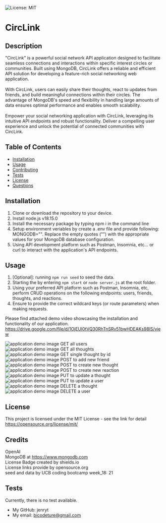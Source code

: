 ![License: MIT](https://img.shields.io/badge/license-MIT-red)

# CircLink

## Description

"CircLink" is a powerful social network API application designed to facilitate seamless connections and interactions within specific interest circles or communities. Built using MongoDB, CircLink offers a reliable and efficient API solution for developing a feature-rich social networking web application.<br><br>
With CircLink, users can easily share their thoughts, react to updates from friends, and build meaningful connections within their circles. The advantage of MongoDB's speed and flexibility in handling large amounts of data ensures optimal performance and enables smooth scalability.<br><br>
Empower your social networking application with CircLink, leveraging its intuitive API endpoints and robust functionality. Deliver a compelling user experience and unlock the potential of connected communities with CircLink.<br>

## Table of Contents

- [Installation](#installation)
- [Usage](#usage)
- [Contributing](#contributing)
- [Tests](#tests)
- [License](#license)
- [Questions](#questions)

## Installation

1. Clone or download the repository to your device.
2. Install node.js v18.15.0
3. Install the necessary package by typing npm i in the command line
4. Setup environment veriables by create a .env file and provide following: MONGODB="". Replace the empty quotes ("") with the appropriate values for your MongoDB database configuration.
5. Using API development platform such as Postman, Insomnia, etc... or curl to interact with the application's API endpoints.

## Usage

1. [Optional]: running `npm run seed` to seed the data.
2. Starting the by entering `npm start` or `node server.js` at the root folder.
3. Using your preferred API platform such as Postman, Insomnia, etc, perform CRUD operations on the following endpoints: users, friends, thoughts, and reactions.
4. Ensure to provide the correct wildcard keys (or route parameters) when making requests.

Please find attached demo video showcasing the installation and functionality of our application.<br>
https://drive.google.com/file/d/1OjEUl0tVQ30RhTnSRv51bwHDEAKs98lS/view <br>

![application demo image GET all users](./assets/images/GET_allUser.png)
![application demo image GET all thoughts](./assets/images/GET_allThoughts.png)
![application demo image GET single thought by id](./assets/images/GET_singleThought.png)
![application demo image POST to add new friend](./assets/images/POST_addNewFriend.png)
![application demo image POST to create new thought](./assets/images/POST_createNewThought.png)
![application demo image POST to create new reaction](./assets/images/POST_createNewReaction.png)
![application demo image PUT to update a thought](./assets/images/PUT_updateThought.png)
![application demo image PUT to update a user](./assets/images/PUT_updateUser.png)
![application demo image DELETE a thought](./assets/images/DELETE_thought.png)
![application demo image DELETE a user](./assets/images/DELETE_user.png)

## License

This project is licensed under the MIT License - see the link for detail
https://opensource.org/license/mit/

## Credits

OpenAI<br>
MongoDB at https://www.mongodb.com<br>
License Badge created by shields.io<br>
License links provide by opensource.org<br>
seed and data by UCB coding bootcamp week_18: 21 <br>

## Tests

Currently, there is no test available.

- My GitHub: jenryt
- My email: bicodeture@gmail.com
